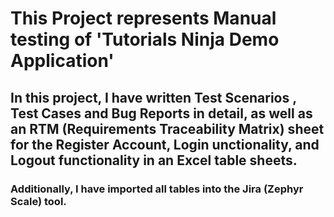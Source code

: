 # This Project represents Manual testing of 'Tutorials Ninja Demo Application'
## In this project, I have written **Test Scenarios** , **Test Cases** and **Bug Reports** in **detail**, as well as an **RTM (Requirements Traceability Matrix)** sheet for the Register Account, Login unctionality, and Logout functionality in an Excel table sheets.
### Additionally, I have imported all tables into the Jira (Zephyr Scale) tool.


